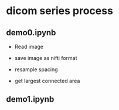 # dicom series process

## demo0.ipynb

- Read image

- save image as nifti format

- resample spacing

- get largest connected area



## demo1.ipynb